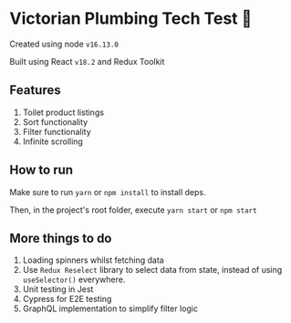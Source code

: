 # Victorian Plumbing Tech Test 🚰

Created using node `v16.13.0`

Built using React `v18.2` and Redux Toolkit

## Features
1. Toilet product listings
2. Sort functionality
3. Filter functionality
4. Infinite scrolling

## How to run
Make sure to run `yarn` or `npm install` to install deps.

Then, in the project's root folder, execute `yarn start` or `npm start`

## More things to do
1. Loading spinners whilst fetching data
2. Use `Redux Reselect` library to select data from state, instead of using `useSelector()` everywhere.
3. Unit testing in Jest
4. Cypress for E2E testing
4. GraphQL implementation to simplify filter logic